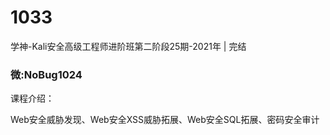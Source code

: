 # 1033
学神-Kali安全高级工程师进阶班第二阶段25期-2021年 | 完结
### 微:NoBug1024 


课程介绍：

Web安全威胁发现、Web安全XSS威胁拓展、Web安全SQL拓展、密码安全审计
